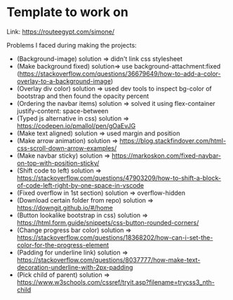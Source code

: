 # Template to work on

Link:
<https://routeegypt.com/simone/>

Problems I faced during making the projects:

- (Background-image) solution => didn't link css stylesheet
- (Make background fixed) solution=> use background-attachment:fixed (<https://stackoverflow.com/questions/36679649/how-to-add-a-color-overlay-to-a-background-image>)
- (Overlay div color) solution => used dev tools to inspect bg-color of bootstrap and then found the opacity percent
- (Ordering the navbar items) solution => solved it using flex-container  justify-content: space-between
- (Typed js alternative in css) solution => <https://codepen.io/pmallol/pen/gOaEvJG>
- (Make text aligned) solution => used margin and position
- (Make arrow animation) solution => <https://blog.stackfindover.com/html-css-scroll-down-arrow-examples/>
- (Make navbar sticky) solution => <https://markoskon.com/fixed-navbar-on-top-with-position-sticky/>
- (Shift code to left) solution => <https://stackoverflow.com/questions/47903209/how-to-shift-a-block-of-code-left-right-by-one-space-in-vscode>
- (Fixed overflow in 1st section) solution => overflow-hidden
- (Download certain folder from repo) solution => <https://downgit.github.io/#/home>
- (Button lookalike bootstrap in css) solution => <https://html.form.guide/snippets/css-button-rounded-corners/>
- (Change progress bar color) solution => <https://stackoverflow.com/questions/18368202/how-can-i-set-the-color-for-the-progress-element>
- (Padding for underline link) solution => <https://stackoverflow.com/questions/8037777/how-make-text-decoration-underline-with-2px-padding>
- (Pick child of parent) solution => <https://www.w3schools.com/cssref/tryit.asp?filename=trycss3_nth-child>
